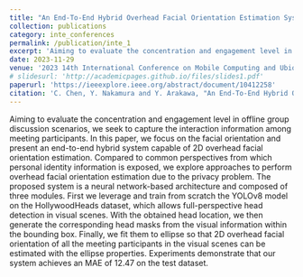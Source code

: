 ```yaml
---
title: "An End-To-End Hybrid Overhead Facial Orientation Estimation System for Offline Group Discussions"
collection: publications
category: inte_conferences
permalink: /publication/inte_1
excerpt: 'Aiming to evaluate the concentration and engagement level in offline group discussion scenarios...'
date: 2023-11-29
venue: '2023 14th International Conference on Mobile Computing and Ubiquitous Network (ICMU)'
# slidesurl: 'http://academicpages.github.io/files/slides1.pdf'
paperurl: 'https://ieeexplore.ieee.org/abstract/document/10412258'
citation: 'C. Chen, Y. Nakamura and Y. Arakawa, "An End-To-End Hybrid Overhead Facial Orientation Estimation System for Offline Group Discussions", 2023 Fourteenth International Conference on Mobile Computing and Ubiquitous Network (ICMU), Kyoto, Japan, 2023, pp. 1-6.'
---
```


Aiming to evaluate the concentration and engagement level in offline group discussion scenarios, we seek to capture the interaction information among meeting participants. In this paper, we focus on the facial orientation and present an end-to-end hybrid system capable of 2D overhead facial orientation estimation. Compared to common perspectives from which personal identity information is exposed, we explore approaches to perform overhead facial orientation estimation due to the privacy problem. The proposed system is a neural network-based architecture and composed of three modules. First we leverage and train from scratch the YOLOv8 model on the HollywoodHeads dataset, which allows full-perspective head detection in visual scenes. With the obtained head location, we then generate the corresponding head masks from the visual information within the bounding box. Finally, we fit them to ellipse so that 2D overhead facial orientation of all the meeting participants in the visual scenes can be estimated with the ellipse properties. Experiments demonstrate that our system achieves an MAE of 12.47 on the test dataset.